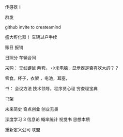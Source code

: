 传感器！


群发

github invite to createamind

盛大孵化器！  车辆过户手续


账目  报销

日照分 车辆合同




采购：
无线键鼠 两套。
小米电脑，显示器是否喜欢大的？？

零食。杯子，衣架 ，电池，耳塞，

书：
会议方法
技术领导，程序员心理
穷查理宝典




书架


未来简史
奇点创业
创业无畏



深度学习 3 
信息论
概率统计
视觉书
思想本质


重新定义公司
联盟

